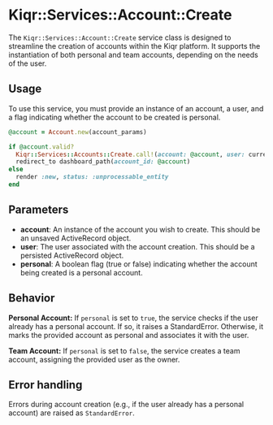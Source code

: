 # Kiqr::Services::Account::Create

The `Kiqr::Services::Account::Create` service class is designed to streamline the creation of accounts within the Kiqr platform. It supports the instantiation of both personal and team accounts, depending on the needs of the user.

## Usage

To use this service, you must provide an instance of an account, a user, and a flag indicating whether the account to be created is personal.

```ruby
@account = Account.new(account_params)

if @account.valid?
  Kiqr::Services::Accounts::Create.call!(account: @account, user: current_user)
  redirect_to dashboard_path(account_id: @account)
else
  render :new, status: :unprocessable_entity
end
```

## Parameters

- **account**: An instance of the account you wish to create. This should be an unsaved ActiveRecord object.
- **user**: The user associated with the account creation. This should be a persisted ActiveRecord object.
- **personal**: A boolean flag (true or false) indicating whether the account being created is a personal account.

## Behavior

**Personal Account:** If `personal` is set to `true`, the service checks if the user already has a personal account. If so, it raises a StandardError. Otherwise, it marks the provided account as personal and associates it with the user.

**Team Account:** If `personal` is set to `false`, the service creates a team account, assigning the provided user as the owner.

## Error handling

Errors during account creation (e.g., if the user already has a personal account) are raised as `StandardError`.
